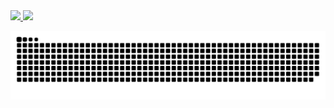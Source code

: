  <a href="https://github.com/MBCapello">
  <img height="180em" src="https://github-readme-stats.vercel.app/api?username=MBCapello&show_icons=true&theme=dark&include_all_commits=true&count_private=true"/>
  <img height="100em" src="https://github-readme-stats.vercel.app/api/top-langs/?username=MBCapello&layout=compact&langs_count=7&theme=dark"/>
</div>

![Snake animation](https://github.com/MBCapello/MBCapello/blob/output/github-contribution-grid-snake.svg)





